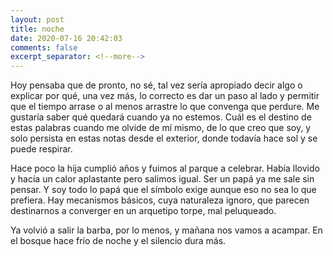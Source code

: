 ```yaml
---
layout: post
title: noche
date: 2020-07-16 20:42:03
comments: false
excerpt_separator: <!--more-->
---
```


Hoy pensaba que de pronto, no sé, tal vez sería apropiado decir algo o explicar por qué, una vez más, lo correcto es dar un paso al lado y permitir que el tiempo arrase o al menos arrastre lo que convenga que perdure. Me gustaría saber qué quedará cuando ya no estemos. Cuál es el destino de estas palabras cuando me olvide de mí mismo, de lo que creo que soy, y solo persista en estas notas desde el exterior, donde todavía hace sol y se puede respirar. 

Hace poco la hija cumplió años y fuimos al parque a celebrar. Había llovido y hacía un calor aplastante pero salimos igual. Ser un papá ya me sale sin pensar. Y soy todo lo papá que el símbolo exige aunque eso no sea lo que prefiera. Hay mecanismos básicos, cuya naturaleza ignoro, que parecen destinarnos a converger en un arquetipo torpe, mal peluqueado.

Ya volvió a salir la barba, por lo menos, y mañana nos vamos a acampar. En el bosque hace frío de noche y el silencio dura más. 
